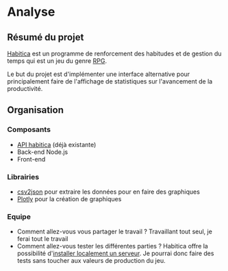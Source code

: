 # Analyse

## Résumé du projet

[Habitica](www.habitica.com) est un programme de renforcement des habitudes et de gestion du temps qui est un jeu du genre [RPG](https://fr.wikipedia.org/wiki/Jeu_de_r%C3%B4le).

Le but du projet est d'implémenter une interface alternative pour principalement faire de l'affichage de statistiques sur l'avancement de la productivité.

## Organisation

### Composants
* [API habitica](https://habitica.com/apidoc/) (déjà existante)
* Back-end Node.js
* Front-end

### Librairies
* [csv2json](https://www.npmjs.com/package/csvjson-csv2json) pour extraire les données pour en faire des graphiques
* [Plotly](https://plot.ly/nodejs/) pour la création de graphiques


### Equipe
* Comment allez-vous vous partager le travail ?
Travaillant tout seul, je ferai tout le travail
* Comment allez-vous tester les différentes parties ?
Habitica offre la possibilité d'[installer localement un serveur](https://habitica.fandom.com/wiki/Setting_up_Habitica_Locally). Je pourrai donc faire des tests sans toucher aux valeurs de production du jeu.

